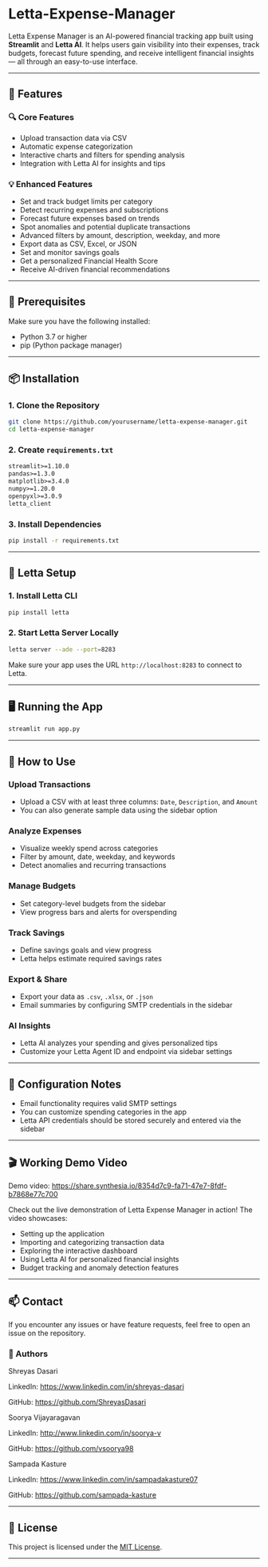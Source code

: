 # Letta-Expense-Manager

Letta Expense Manager is an AI-powered financial tracking app built using **Streamlit** and **Letta AI**. It helps users gain visibility into their expenses, track budgets, forecast future spending, and receive intelligent financial insights — all through an easy-to-use interface.

---

## 🚀 Features

### 🔍 Core Features
- Upload transaction data via CSV
- Automatic expense categorization
- Interactive charts and filters for spending analysis
- Integration with Letta AI for insights and tips

### 💡 Enhanced Features
- Set and track budget limits per category
- Detect recurring expenses and subscriptions
- Forecast future expenses based on trends
- Spot anomalies and potential duplicate transactions
- Advanced filters by amount, description, weekday, and more
- Export data as CSV, Excel, or JSON
- Set and monitor savings goals
- Get a personalized Financial Health Score
- Receive AI-driven financial recommendations

---

## 🧰 Prerequisites

Make sure you have the following installed:
- Python 3.7 or higher
- pip (Python package manager)

---

## 📦 Installation

### 1. Clone the Repository

```bash
git clone https://github.com/yourusername/letta-expense-manager.git
cd letta-expense-manager
```

### 2. Create `requirements.txt`

```txt
streamlit>=1.10.0
pandas>=1.3.0
matplotlib>=3.4.0
numpy>=1.20.0
openpyxl>=3.0.9
letta_client
```

### 3. Install Dependencies

```bash
pip install -r requirements.txt
```

---

## 🧠 Letta Setup

### 1. Install Letta CLI

```bash
pip install letta
```

### 2. Start Letta Server Locally

```bash
letta server --ade --port=8283
```

Make sure your app uses the URL `http://localhost:8283` to connect to Letta.

---

## 🖥️ Running the App

```bash
streamlit run app.py
```

---

## 📂 How to Use

### Upload Transactions
- Upload a CSV with at least three columns: `Date`, `Description`, and `Amount`
- You can also generate sample data using the sidebar option

### Analyze Expenses
- Visualize weekly spend across categories
- Filter by amount, date, weekday, and keywords
- Detect anomalies and recurring transactions

### Manage Budgets
- Set category-level budgets from the sidebar
- View progress bars and alerts for overspending

### Track Savings
- Define savings goals and view progress
- Letta helps estimate required savings rates

### Export & Share
- Export your data as `.csv`, `.xlsx`, or `.json`
- Email summaries by configuring SMTP credentials in the sidebar

### AI Insights
- Letta AI analyzes your spending and gives personalized tips
- Customize your Letta Agent ID and endpoint via sidebar settings

---

## 🔐 Configuration Notes

- Email functionality requires valid SMTP settings
- You can customize spending categories in the app
- Letta API credentials should be stored securely and entered via the sidebar

---


## 🎬 Working Demo Video

Demo video: https://share.synthesia.io/8354d7c9-fa71-47e7-8fdf-b7868e77c700

Check out the live demonstration of Letta Expense Manager in action! The video showcases:
- Setting up the application
- Importing and categorizing transaction data
- Exploring the interactive dashboard
- Using Letta AI for personalized financial insights
- Budget tracking and anomaly detection features

---

## 📫 Contact

If you encounter any issues or have feature requests, feel free to open an issue on the repository.

### 👤 Authors

Shreyas Dasari

LinkedIn: https://www.linkedin.com/in/shreyas-dasari

GitHub: https://github.com/ShreyasDasari


Soorya Vijayaragavan

LinkedIn: http://www.linkedin.com/in/soorya-v

GitHub: https://github.com/vsoorya98


Sampada Kasture

LinkedIn: https://www.linkedin.com/in/sampadakasture07

GitHub: https://github.com/sampada-kasture

---

## 📄 License

This project is licensed under the [MIT License](https://opensource.org/licenses/MIT).


---

